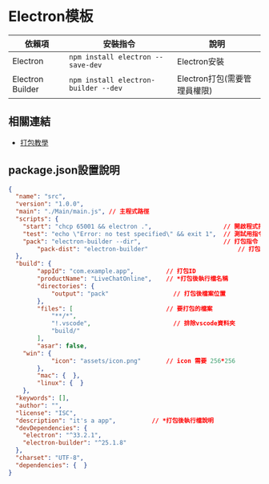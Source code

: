 # Electron模板

| 依賴項 | 安裝指令 | 說明 |
| --- | --- | --- |
| Electron | ```npm install electron --save-dev``` | Electron安裝 |
| Electron Builder | ```npm install electron-builder --dev``` | Electron打包(需要管理員權限) |

## 相關連結
- [打包教學](https://medium.com/something-about-javascript/electron-%E6%89%93%E5%8C%85%E6%88%90%E5%9F%B7%E8%A1%8C%E6%AA%94-e968255ec173)

## package.json設置說明
```json
{
  "name": "src",
  "version": "1.0.0",
  "main": "./Main/main.js", // 主程式路徑
  "scripts": {
    "start": "chcp 65001 && electron .",                    // 開啟程式指令
    "test": "echo \"Error: no test specified\" && exit 1",  // 測試用指令
    "pack": "electron-builder --dir",                       // 打包指令
		"pack-dist": "electron-builder"                         // 打包指令(安裝檔)
  },
  "build": {
		"appId": "com.example.app",         // 打包ID
		"productName": "LiveChatOnline",    // *打包後執行檔名稱
		"directories": {
			"output": "pack"                  // 打包後檔案位置
		},
		"files": [                          // 要打包的檔案
			"**/*",
			"!.vscode",                       // 排除vscode資料夾
			"build/"
		],
		"asar": false,
    "win": {
		  	"icon": "assets/icon.png"       // icon 需要 256*256
		},
		"mac": {  },
		"linux": {  }
	},
  "keywords": [],
  "author": "",
  "license": "ISC",
  "description": "it's a app",          // *打包後執行檔說明
  "devDependencies": {
    "electron": "^33.2.1",
    "electron-builder": "^25.1.8"
  },
  "charset": "UTF-8",
  "dependencies": {  }
}
```
